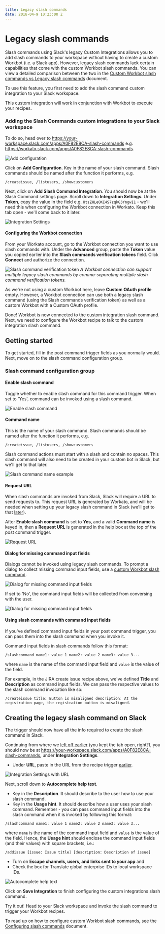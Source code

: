 ```yaml
---
title: Legacy slash commands
date: 2018-04-9 10:23:00 Z
---
```


# Legacy slash commands
Slash commands using Slack's legacy Custom Integrations allows you to add slash commands to your workspace without having to create a custom Workbot (i.e. a Slack app). However, legacy slash commands lack certain capabilities that come with the custom Workbot slash commands. You can view a detailed comparison between the two in the [Custom Workbot slash commands vs Legacy slash commands](/workbot/custom-workbot-vs-legacy-slash-commands.md) document.

To use this feature, you first need to add the slash command custom integration to your Slack workspace.

This custom integration will work in conjunction with Workbot to execute your recipes.

### Adding the Slash Commands custom integrations to your Slack workspace
To do so, head over to https://your-workspace.slack.com/apps/A0F82E8CA-slash-commands e.g. https://workato.slack.com/apps/A0F82E8CA-slash-commands.

![Add configuration](~@img/workbot/workbot-slash-commands/add-configuration.png)

Click on **Add Configuration**. Key in the name of your slash command. Slash commands should be named after the function it performs, e.g.

```
/createissue, /listusers, /showcustomers
```

Next, click on **Add Slash Command Integration**. You should now be at the Slash Command settings page. Scroll down to **Integration Settings**. Under **Token**, copy the value in the field e.g. `UtsZHLeOKI4S7zqkG3YngwI1` - we'll need this when configuring the Workbot connection in Workato. Keep this tab open - we'll come back to it later.

![Integration Settings](~@img/workbot/workbot-slash-commands/integration-settings-no-url-1.png)

#### Configuring the Workbot connection
From your Workato account, go to the Workbot connection you want to use slash commands with. Under the **Advanced** group, paste the **Token** value you copied earlier into the **Slash commands verification tokens** field. Click **Connect** and authorize the connection.

![Slash command verification token](~@img/workbot/workbot-slash-commands/slash-command-verification-token-1.png) *A Workbot connection can support multiple legacy slash commands by comma-separating multiple slash command verification tokens.*

As we're not using a custom Workbot here, leave **Custom OAuth profile** empty. However, a Workbot connection can use both a legacy slash command (using the Slash commands verification token) as well as a custom Workbot with a Custom OAuth profile.

Done! Workbot is now connected to the custom integration slash command. Next, we need to configure the Workbot recipe to talk to the custom integration slash command.

## Getting started
To get started, fill in the post command trigger fields as you normally would. Next, move on to the slash command configuration group.

### Slash command configuration group

#### Enable slash command
Toggle whether to enable slash command for this command trigger.	When set to 'Yes', command can be invoked using a slash command.

![Enable slash command](~@img/workbot/workbot-slash-commands/enable-slash-command-1.png)

#### Command name
This is the name of your slash command. Slash commands should be named after the function it performs, e.g.

```
/createissue, /listusers, /showcustomers
```

Slash command actions must start with a slash and contain no spaces. This slash command will also need to be created in your custom bot in Slack, but we'll get to that later.

![Slash command name example](~@img/workbot/workbot-slash-commands/slash-command-name.png)

#### Request URL
When slash commands are invoked from Slack, Slack will require a URL to send requests to. This request URL is generated by Workato, and will be needed when setting up your legacy slash command in Slack (we'll get to that [later](#creating-the-legacy-slash-command-on-slack)).

After **Enable slash command** is set to **Yes**, and a valid **Command name** is keyed in, then a **Request URL** is generated in the help box at the top of the post command trigger.

![Request URL](~@img/workbot/workbot-slash-commands/request-url.png)

#### Dialog for missing command input fields
Dialogs cannot be invoked using legacy slash commands. To prompt a dialog to collect missing command input fields, use a [custom Workbot slash command](/workbot/configuring-slash-commands.md#slash-command-using-custom-bots).

![Dialog for missing command input fields](~@img/workbot/workbot-slash-commands/dialog-for-missing-command-input-fields-1.png)

If set to 'No', the command input fields will be collected from conversing with the user.

![Dialog for missing command input fields](~@img/workbot/workbot-slash-commands/dialog-for-missing-command-input-fields-no.png)

#### Using slash commands with command input fields
If you've defined command input fields in your post command trigger, you can pass them into the slash command when you invoke it.

Command input fields in slash commands follow this format:

```
/slashcommand name1: value 1 name2: value 2 name3: value 3...
```

where `name` is the name of the command input field and `value` is the value of the field.

For example, in the JIRA create issue recipe above, we've defined **Title** and **Description** as command input fields. We can pass the respective values to the slash command invocation like so:

```
/createissue title: Button is misaligned description: At the registration page, the registration button is misaligned.
```

## Creating the legacy slash command on Slack
The trigger should now have all the info required to create the slash command in Slack.

Continuing from where we [left off earlier](#adding-the-slash-commands-custom-integrations-to-your-slack-workspace) (you kept the tab open, right?), you should now be at https://your-workspace.slack.com/apps/A0F82E8CA-slash-commands, under **Integration Settings**.

- Under **URL**, paste in the URL from the recipe trigger [earlier](#request-url).

![Integration Settings with URL](~@img/workbot/workbot-slash-commands/integration-settings-with-url-1.png)

Next, scroll down to **Autocomplete help text**.

- Key in the **Description**. It should describe to the user how to use your slash command.
- Key in the **Usage hint**. It should describe how a user uses your slash command. Remember - you can pass command input fields into the slash command when it is invoked by following this format:<br>

```
/slashcommand name1: value 1 name2: value 2 name3: value 3...
```

where `name` is the name of the command input field and `value` is the value of the field. Hence, the **Usage hint** should enclose the command input fields (and their values) with square brackets, i.e.:<br>

```
/addissue [issue: Issue title] [description: Description of issue]
```

- Turn on  **Escape channels, users, and links sent to your app** and
- Check the box for Translate global enterprise IDs to local workspace IDs.

![Autocomplete help text](~@img/workbot/workbot-slash-commands/autocomplete-help-text-1.png)

Click on **Save Integration** to finish configuring the custom integrations slash command.

Try it out! Head to your Slack workspace and invoke the slash command to trigger your Workbot recipes.

To read up on how to configure custom Workbot slash commands, see the [Configuring slash commands](/workbot/configuring-slash-commands.md) document.
